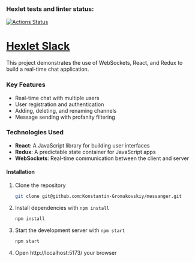 ### Hexlet tests and linter status:

[![Actions Status](https://github.com/Konstantin-Gromakovskiy/frontend-project-12/actions/workflows/hexlet-check.yml/badge.svg)](https://github.com/Konstantin-Gromakovskiy/frontend-project-12/actions)

# [Hexlet Slack](https://frontend-project-okdl.onrender.com/login) # 

This project demonstrates the use of WebSockets, React, and Redux to build a real-time chat application.

### Key Features

* Real-time chat with multiple users
* User registration and authentication
* Adding, deleting, and renaming channels
* Message sending with profanity filtering

### Technologies Used

* **React**: A JavaScript library for building user interfaces
* **Redux**: A predictable state container for JavaScript apps
* **WebSockets**: Real-time communication between the client and server

#### Installation

1. Clone the repository
    ```bash
    git clone git@github.com:Konstantin-Gromakovskiy/messanger.git
    ```
2. Install dependencies with `npm install`
    ```bash
    npm install
    ```
3. Start the development server with `npm start`
    ```bash
    npm start
    ```
4. Open http://localhost:5173/ your browser



 
